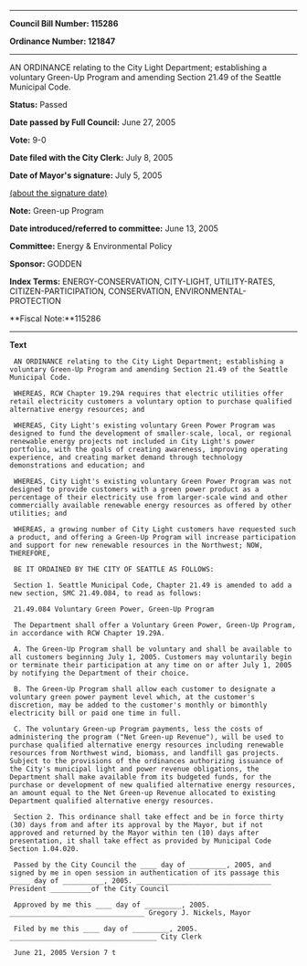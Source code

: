 

********

**Council Bill Number: 115286**
   
**Ordinance Number: 121847**
********

 AN ORDINANCE relating to the City Light Department; establishing a voluntary Green-Up Program and amending Section 21.49 of the Seattle Municipal Code.

**Status:** Passed
   
**Date passed by Full Council:** June 27, 2005
   
**Vote:** 9-0
   
**Date filed with the City Clerk:** July 8, 2005
   
**Date of Mayor's signature:** July 5, 2005
   
[(about the signature date)](/~public/approvaldate.htm)
   
   
**Note:** Green-up Program

   
**Date introduced/referred to committee:** June 13, 2005
   
**Committee:** Energy & Environmental Policy
   
**Sponsor:** GODDEN
   
   
**Index Terms:** ENERGY-CONSERVATION, CITY-LIGHT, UTILITY-RATES, CITIZEN-PARTICIPATION, CONSERVATION, ENVIRONMENTAL-PROTECTION

**Fiscal Note:**115286

********

**Text**
   
```
 AN ORDINANCE relating to the City Light Department; establishing a voluntary Green-Up Program and amending Section 21.49 of the Seattle Municipal Code.

 WHEREAS, RCW Chapter 19.29A requires that electric utilities offer retail electricity customers a voluntary option to purchase qualified alternative energy resources; and

 WHEREAS, City Light's existing voluntary Green Power Program was designed to fund the development of smaller-scale, local, or regional renewable energy projects not included in City Light's power portfolio, with the goals of creating awareness, improving operating experience, and creating market demand through technology demonstrations and education; and

 WHEREAS, City Light's existing voluntary Green Power Program was not designed to provide customers with a green power product as a percentage of their electricity use from larger-scale wind and other commercially available renewable energy resources as offered by other utilities; and

 WHEREAS, a growing number of City Light customers have requested such a product, and offering a Green-Up Program will increase participation and support for new renewable resources in the Northwest; NOW, THEREFORE,

 BE IT ORDAINED BY THE CITY OF SEATTLE AS FOLLOWS:

 Section 1. Seattle Municipal Code, Chapter 21.49 is amended to add a new section, SMC 21.49.084, to read as follows:

 21.49.084 Voluntary Green Power, Green-Up Program

 The Department shall offer a Voluntary Green Power, Green-Up Program, in accordance with RCW Chapter 19.29A.

 A. The Green-Up Program shall be voluntary and shall be available to all customers beginning July 1, 2005. Customers may voluntarily begin or terminate their participation at any time on or after July 1, 2005 by notifying the Department of their choice.

 B. The Green-Up Program shall allow each customer to designate a voluntary green power payment level which, at the customer's discretion, may be added to the customer's monthly or bimonthly electricity bill or paid one time in full.

 C. The voluntary Green-up Program payments, less the costs of administering the program ("Net Green-up Revenue"), will be used to purchase qualified alternative energy resources including renewable resources from Northwest wind, biomass, and landfill gas projects. Subject to the provisions of the ordinances authorizing issuance of the City's municipal light and power revenue obligations, the Department shall make available from its budgeted funds, for the purchase or development of new qualified alternative energy resources, an amount equal to the Net Green-up Revenue allocated to existing Department qualified alternative energy resources.

 Section 2. This ordinance shall take effect and be in force thirty (30) days from and after its approval by the Mayor, but if not approved and returned by the Mayor within ten (10) days after presentation, it shall take effect as provided by Municipal Code Section 1.04.020.

 Passed by the City Council the ____ day of _________, 2005, and signed by me in open session in authentication of its passage this _____ day of __________, 2005. _________________________________ President __________of the City Council

 Approved by me this ____ day of _________, 2005. _________________________________ Gregory J. Nickels, Mayor

 Filed by me this ____ day of _________, 2005. ____________________________________ City Clerk

 June 21, 2005 Version 7 t

```
